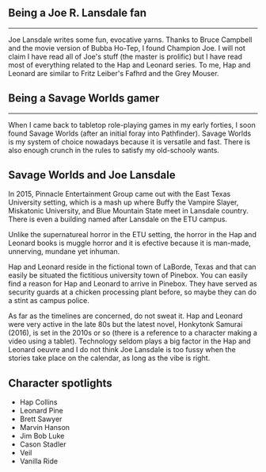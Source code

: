 Being a Joe R. Lansdale fan
----------------------
----------------------
Joe Lansdale writes some fun, evocative yarns. Thanks to Bruce Campbell and the movie version of Bubba Ho-Tep, I found Champion Joe.
I will not claim I have read all of Joe's stuff (the master is prolific) but I have read most of everything related to the Hap and Leonard series.
To me, Hap and Leonard are similar to Fritz Leiber's Fafhrd and the Grey Mouser.

Being a Savage Worlds gamer
---------------------------
---------------------------
When I came back to tabletop role-playing games in my early forties, I soon found Savage Worlds (after an initial foray into Pathfinder). Savage Worlds is my system of choice nowadays because it is versatile and fast. There is also enough crunch in the rules to satisfy my old-schooly wants.

Savage Worlds and Joe Lansdale
------------------------------
In 2015, Pinnacle Entertainment Group came out with the East Texas University setting, which is a mash up where Buffy the Vampire Slayer, Miskatonic University, and Blue Mountain State meet in Lansdale country. There is even a building named after Lansdale on the ETU campus. 

Unlike the supernatureal horror in the ETU setting, the horror in the Hap and Leonard books is muggle horror and it is efective because it is man-made, unnerving, mundane yet inhuman.  

Hap and Leonard reside in the fictional town of LaBorde, Texas and that can easily be situated the fictitious university town of Pinebox. You can easily find a reason for Hap and Leonard to arrive in Pinebox. They have served as security guards at a chicken processing plant before, so maybe they can do a stint as campus police.

As far as the timelines are concerned, do not sweat it. Hap and Leonard were very active in the late 80s but the latest novel, Honkytonk Samurai (2016), is set in the 2010s or so (there is a reference to a character making a video using a tablet). Technology seldom plays a big factor in the Hap and Leonard oeuvre and I do not think Joe Lansdale is too fussy when the stories take place on the calendar, as long as the vibe is right.

Character spotlights
---------------------

* Hap Collins
* Leonard Pine
* Brett Sawyer
* Marvin Hanson
* Jim Bob Luke
* Cason Stadler
* Veil
* Vanilla Ride







